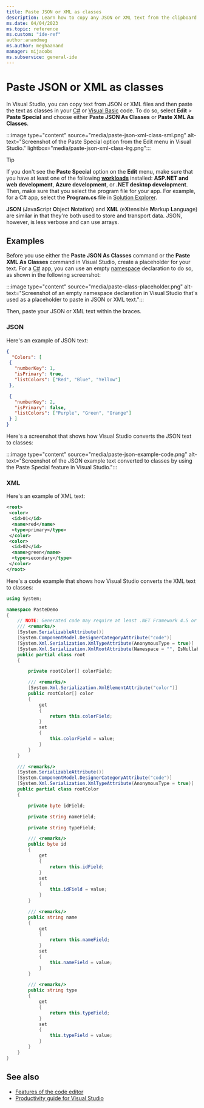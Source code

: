 ```yaml
---
title: Paste JSON or XML as classes
description: Learn how to copy any JSON or XML text from the clipboard and then paste it as .NET classes into C# or Visual Basic code.
ms.date: 04/04/2023
ms.topic: reference
ms.custom: "ide-ref"
author:anandmeg
ms.author: meghaanand
manager: mijacobs
ms.subservice: general-ide
---
```

# Paste JSON or XML as classes

In Visual Studio, you can copy text from JSON or XML files and then paste the text as classes in your [C#](/dotnet/csharp/) or [Visual Basic](/dotnet/visual-basic/) code. To do so, select **Edit** > **Paste Special** and choose either **Paste JSON As Classes** or **Paste XML As Classes**.

:::image type="content" source="media/paste-json-xml-class-sml.png" alt-text="Screenshot of the Paste Special option from the Edit menu in Visual Studio." lightbox="media/paste-json-xml-class-lrg.png":::

> [!TIP]
> If you don't see the **Paste Special** option on the **Edit** menu, make sure that you have at least one of the following [**workloads**](../../install/modify-visual-studio.md#change-workloads-or-individual-components) installed: **ASP.NET and web development**, **Azure development**, or **.NET desktop development**. Then, make sure that you select the program file for your app. For example, for a C# app, select the **Program.cs** file in [Solution Explorer](../use-solution-explorer.md).

**JSON** (**J**ava**S**cript **O**bject **N**otation) and **XML** (e**X**tensible **M**arkup **L**anguage) are similar in that they're both used to store and transport data. JSON, however, is less verbose and can use arrays.

## Examples

Before you use either the **Paste JSON As Classes** command or the **Paste XML As Classes** command in Visual Studio, create a placeholder for your text. For a [C#](/dotnet/csharp/) app, you can use an empty [namespace](/dotnet/csharp/language-reference/keywords/namespace) declaration to do so, as shown in the following screenshot:

:::image type="content" source="media/paste-class-placeholder.png" alt-text="Screenshot of an empty namespace declaration in Visual Studio that's used as a placeholder to paste in JSON or XML text.":::

Then, paste your JSON or XML text within the braces.

### JSON

Here's an example of JSON text:

```json
{
  "Colors": [
 {
   "numberKey": 1,
   "isPrimary": true,
   "listColors": ["Red", "Blue", "Yellow"]
 },

 {
   "numberKey": 2,
   "isPrimary": false,
   "listColors": ["Purple", "Green", "Orange"]
 } ]
}
```

Here's a screenshot that shows how Visual Studio converts the JSON text to classes:

:::image type="content" source="media/paste-json-example-code.png" alt-text="Screenshot of the JSON example text converted to classes by using the Paste Special feature in Visual Studio.":::

### XML

Here's an example of XML text:

```xml
<root>
 <color>
  <id>01</id>
  <name>red</name>
  <type>primary</type>
 </color>
 <color>
  <id>02</id>
  <name>green</name>
  <type>secondary</type>
 </color>
</root>
```

Here's a code example that shows how Visual Studio converts the XML text to classes:

```csharp
using System;

namespace PasteDemo
{
    // NOTE: Generated code may require at least .NET Framework 4.5 or .NET Core/Standard 2.0.
    /// <remarks/>
    [System.SerializableAttribute()]
    [System.ComponentModel.DesignerCategoryAttribute("code")]
    [System.Xml.Serialization.XmlTypeAttribute(AnonymousType = true)]
    [System.Xml.Serialization.XmlRootAttribute(Namespace = "", IsNullable = false)]
    public partial class root
    {

        private rootColor[] colorField;

        /// <remarks/>
        [System.Xml.Serialization.XmlElementAttribute("color")]
        public rootColor[] color
        {
            get
            {
                return this.colorField;
            }
            set
            {
                this.colorField = value;
            }
        }
    }

    /// <remarks/>
    [System.SerializableAttribute()]
    [System.ComponentModel.DesignerCategoryAttribute("code")]
    [System.Xml.Serialization.XmlTypeAttribute(AnonymousType = true)]
    public partial class rootColor
    {

        private byte idField;

        private string nameField;

        private string typeField;

        /// <remarks/>
        public byte id
        {
            get
            {
                return this.idField;
            }
            set
            {
                this.idField = value;
            }
        }

        /// <remarks/>
        public string name
        {
            get
            {
                return this.nameField;
            }
            set
            {
                this.nameField = value;
            }
        }

        /// <remarks/>
        public string type
        {
            get
            {
                return this.typeField;
            }
            set
            {
                this.typeField = value;
            }
        }
    }
}

```

## See also

- [Features of the code editor](../../ide/writing-code-in-the-code-and-text-editor.md)
- [Productivity guide for Visual Studio](../productivity-features.md)
